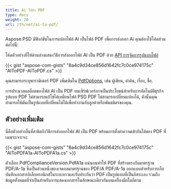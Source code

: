 ```yaml
---
title: Ai ไปยัง PDF
type: docs
weight: 20
url: /th/net/ai-to-pdf/
---
```


Aspose.PSD มีฟังก์ชันในการแปลงไฟล์ AI เป็นไฟล์ PDF เพื่อการส่งออก Ai คุณต้องใช้โค้ดส่วนต่อไปนี้:

โค้ดตัวอย่างที่ให้ด้านล่างแสดงวิธีการส่งออกไฟล์ AI เป็น PDF ด้วย [API การจัดการรูปแบบไฟล์](/psd/th/net/manipulate-different-image-file-formats/)

{{< gist "aspose-com-gists" "8a4c9d34ce856d1642fc7c0ce974175c" "AIToPDF-AIToPDF.cs" >}}

คุณสามารถระบุพารามิเตอร์ PDF เพิ่มเติมใน [PdfOptions](https://reference.aspose.com/psd/net/aspose.psd.imageoptions/pdfoptions), เช่น ผู้เขียน, คำค้น, เรื่อง, ชื่อ.

การประมวลผลล็อตของไฟล์ AI เป็น PDF บนเซิร์ฟเวอร์อาจเป็นประโยชน์สำหรับการอัตโนมัติธุรกิจ รูปแบบ PDF ไม่สามารถแก้ไขได้เหมือนไฟล์ PSD PDF ไม่สามารถเปลี่ยนแปลงได้, ดังนั้นคุณสามารถใช้มันเป็นรูปแบบที่เปลี่ยนไม่ได้เพื่อทำงานกับลูกค้าหรือพันธมิตรของคุณ.

## ตัวอย่างเพิ่มเติม

นี่คือตัวอย่างอื่นที่สาธิตถึงวิธีการส่งออกไฟล์ AI เป็น PDF พร้อมการตั้งค่าความเข้ากันได้ของ PDF ที่เฉพาะเจาะจง:

{{< gist "aspose-com-gists" "8a4c9d34ce856d1642fc7c0ce974175c" "AIToPDFA1a-AIToPDFA1a.cs" >}}

ตัวเลือก PdfComplianceVersion.PdfA1a แน่นอนทำให้ PDF ที่สร้างตรงกับมาตรฐาน PDF/A-1a ซึ่งเป็นส่วนหนึ่งของเจคอลมาตรฐานของ PDF/A PDF/A-1a ออกแบบสำหรับการเก็บบันทึกเอกสารอิเล็กทรอนิกส์ในระยะยาวและรับประกันว่า PDF เป็นรูปแบบที่เป็นอิสระเอง รวมถึงข้อมูลทั้งหมดที่จำเป็นสำหรับการแสดงเอกสารในลักษณะเดียวกันบนเครื่องมือใดก็ตาม
